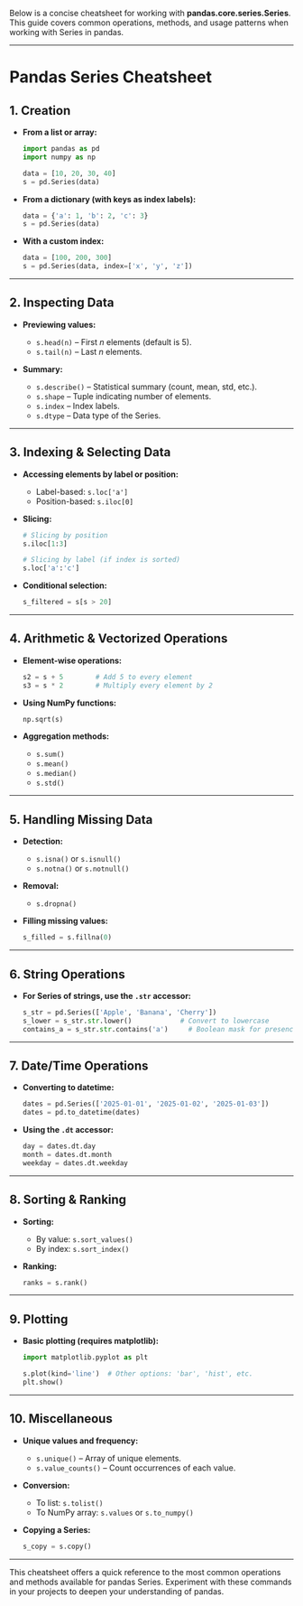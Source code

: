 Below is a concise cheatsheet for working with **pandas.core.series.Series**. This guide covers common operations, methods, and usage patterns when working with Series in pandas.

---

# Pandas Series Cheatsheet

## 1. Creation

- **From a list or array:**

  ```python
  import pandas as pd
  import numpy as np

  data = [10, 20, 30, 40]
  s = pd.Series(data)
  ```

- **From a dictionary (with keys as index labels):**

  ```python
  data = {'a': 1, 'b': 2, 'c': 3}
  s = pd.Series(data)
  ```

- **With a custom index:**

  ```python
  data = [100, 200, 300]
  s = pd.Series(data, index=['x', 'y', 'z'])
  ```

---

## 2. Inspecting Data

- **Previewing values:**
  - `s.head(n)` – First *n* elements (default is 5).
  - `s.tail(n)` – Last *n* elements.

- **Summary:**
  - `s.describe()` – Statistical summary (count, mean, std, etc.).
  - `s.shape` – Tuple indicating number of elements.
  - `s.index` – Index labels.
  - `s.dtype` – Data type of the Series.

---

## 3. Indexing & Selecting Data

- **Accessing elements by label or position:**
  - Label-based: `s.loc['a']`
  - Position-based: `s.iloc[0]`

- **Slicing:**

  ```python
  # Slicing by position
  s.iloc[1:3]

  # Slicing by label (if index is sorted)
  s.loc['a':'c']
  ```

- **Conditional selection:**

  ```python
  s_filtered = s[s > 20]
  ```

---

## 4. Arithmetic & Vectorized Operations

- **Element-wise operations:**

  ```python
  s2 = s + 5        # Add 5 to every element
  s3 = s * 2        # Multiply every element by 2
  ```

- **Using NumPy functions:**

  ```python
  np.sqrt(s)
  ```

- **Aggregation methods:**
  - `s.sum()`
  - `s.mean()`
  - `s.median()`
  - `s.std()`

---

## 5. Handling Missing Data

- **Detection:**
  - `s.isna()` or `s.isnull()`
  - `s.notna()` or `s.notnull()`

- **Removal:**
  - `s.dropna()`

- **Filling missing values:**

  ```python
  s_filled = s.fillna(0)
  ```

---

## 6. String Operations

- **For Series of strings, use the `.str` accessor:**

  ```python
  s_str = pd.Series(['Apple', 'Banana', 'Cherry'])
  s_lower = s_str.str.lower()            # Convert to lowercase
  contains_a = s_str.str.contains('a')     # Boolean mask for presence of 'a'
  ```

---

## 7. Date/Time Operations

- **Converting to datetime:**

  ```python
  dates = pd.Series(['2025-01-01', '2025-01-02', '2025-01-03'])
  dates = pd.to_datetime(dates)
  ```

- **Using the `.dt` accessor:**

  ```python
  day = dates.dt.day
  month = dates.dt.month
  weekday = dates.dt.weekday
  ```

---

## 8. Sorting & Ranking

- **Sorting:**
  - By value: `s.sort_values()`
  - By index: `s.sort_index()`

- **Ranking:**

  ```python
  ranks = s.rank()
  ```

---

## 9. Plotting

- **Basic plotting (requires matplotlib):**

  ```python
  import matplotlib.pyplot as plt

  s.plot(kind='line')  # Other options: 'bar', 'hist', etc.
  plt.show()
  ```

---

## 10. Miscellaneous

- **Unique values and frequency:**
  - `s.unique()` – Array of unique elements.
  - `s.value_counts()` – Count occurrences of each value.

- **Conversion:**
  - To list: `s.tolist()`
  - To NumPy array: `s.values` or `s.to_numpy()`

- **Copying a Series:**

  ```python
  s_copy = s.copy()
  ```

---

This cheatsheet offers a quick reference to the most common operations and methods available for pandas Series. Experiment with these commands in your projects to deepen your understanding of pandas.
